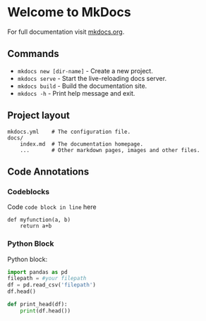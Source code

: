 # Welcome to MkDocs
<!-- git add .     git commit -m 'comment'    git push origin main   py -m mkdocs gh-deploy --force -->
For full documentation visit [mkdocs.org](https://www.mkdocs.org).

## Commands

* `mkdocs new [dir-name]` - Create a new project.
* `mkdocs serve` - Start the live-reloading docs server.
* `mkdocs build` - Build the documentation site.
* `mkdocs -h` - Print help message and exit.

## Project layout

    mkdocs.yml    # The configuration file.
    docs/
        index.md  # The documentation homepage.
        ...       # Other markdown pages, images and other files.

## Code Annotations

### Codeblocks

Code `code block in line` here

```
def myfunction(a, b)
    return a+b
```

### Python Block

Python block:

``` py
import pandas as pd
filepath = #your filepath
df = pd.read_csv('filepath')
df.head()

def print_head(df):
    print(df.head())
```
